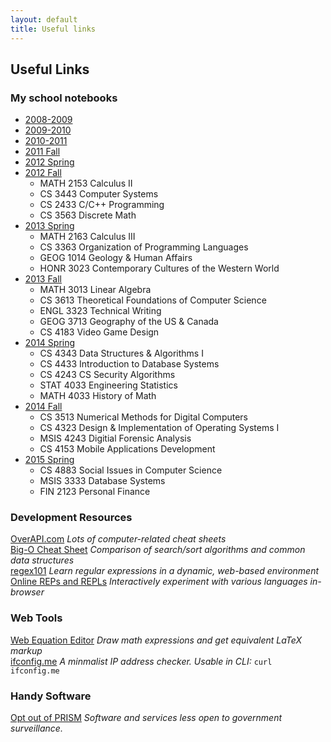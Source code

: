 ```yaml
---
layout: default
title: Useful links
---
```


## Useful Links ##

### My school notebooks ###
 * [2008-2009](http://www.evernote.com/pub/bas1/school_08-09)
 * [2009-2010](http://www.evernote.com/pub/bas1/School_2009-2010)
 * [2010-2011](http://www.evernote.com/pub/bas1/school10-11)
 * [2011 Fall](https://www.evernote.com/pub/bas1/2011fall) 
 * [2012 Spring](https://www.evernote.com/pub/bas1/2012spring)
 * [2012 Fall](https://www.evernote.com/pub/bas1/2012fall)
   * MATH 2153 Calculus II
   * CS 3443 Computer Systems
   * CS 2433 C/C++ Programming
   * CS 3563 Discrete Math
 * [2013 Spring](https://www.evernote.com/pub/bas1/2013spring)
   * MATH 2163 Calculus III
   * CS 3363 Organization of Programming Languages
   * GEOG 1014 Geology & Human Affairs
   * HONR 3023 Contemporary Cultures of the Western World
 * [2013 Fall](https://www.evernote.com/pub/bas1/2013fall)
   * MATH 3013 Linear Algebra
   * CS 3613 Theoretical Foundations of Computer Science
   * ENGL 3323 Technical Writing
   * GEOG 3713 Geography of the US & Canada
   * CS 4183 Video Game Design
 * [2014 Spring](https://www.evernote.com/pub/bas1/2014spring)
   * CS 4343 Data Structures & Algorithms I
   * CS 4433 Introduction to Database Systems
   * CS 4243 CS Security Algorithms
   * STAT 4033 Engineering Statistics
   * MATH 4033 History of Math
 * [2014 Fall](https://www.evernote.com/pub/bas1/2014fall)
   * CS 3513 Numerical Methods for Digital Computers
   * CS 4323 Design & Implementation of Operating Systems I
   * MSIS 4243 Digitial Forensic Analysis
   * CS 4153 Mobile Applications Development
 * [2015 Spring](https://www.evernote.com/pub/bas1/2015spring)
   * CS 4883 Social Issues in Computer Science
   * MSIS 3333 Database Systems
   * FIN 2123 Personal Finance

### Development Resources ###
[OverAPI.com](http://overapi.com/) *Lots of computer-related cheat sheets*   
[Big-O Cheat Sheet](http://bigocheatsheet.com/) *Comparison of search/sort algorithms and common data structures*  
[regex101](http://regex101.com/) *Learn regular expressions in a dynamic, web-based environment*   
[Online REPs and REPLs](http://joel.franusic.com/Online-REPs-and-REPLs/) *Interactively experiment with various languages in-browser*

### Web Tools ###
[Web Equation Editor](http://webdemo.visionobjects.com/equation.html?locale=default) *Draw math expressions and get equivalent LaTeX markup*  
[ifconfig.me](http://ifconfig.me/) *A minmalist IP address checker. Usable in CLI:* <code>curl ifconfig.me</code>  

### Handy Software ###
[Opt out of PRISM](https://prism-break.org/) *Software and services less open to government surveillance.*
